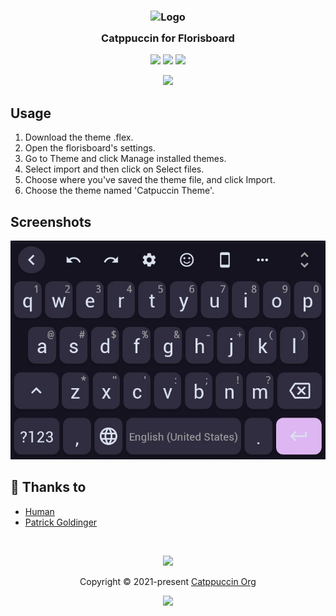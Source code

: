 <h3 align="center">
	<img src="https://raw.githubusercontent.com/catppuccin/catppuccin/dev/assets/logos/exports/1544x1544_circle.png" width="100" alt="Logo"/><br/>
	<img src="https://raw.githubusercontent.com/catppuccin/catppuccin/dev/assets/misc/transparent.png" height="30" width="0px"/>
	Catppuccin for Florisboard
	<img src="https://raw.githubusercontent.com/catppuccin/catppuccin/dev/assets/misc/transparent.png" height="30" width="0px"/>
</h3>

<p align="center">
    <a href="https://github.com/z0xrv/florisboard/stargazers"><img src="https://img.shields.io/github/stars/z0xrv/florisboard?colorA=1e1e28&colorB=c9cbff&style=for-the-badge&logo=starship"></a>
    <a href="https://github.com/z0xrv/florisboard/issues"><img src="https://img.shields.io/github/issues/z0xrv/florisboard?colorA=1e1e28&colorB=f7be95&style=for-the-badge"></a>
    <a href="https://github.com/z0xrv/florisboard/contributors"><img src="https://img.shields.io/github/contributors/z0xrv/florisboard?colorA=1e1e28&colorB=b1e1a6&style=for-the-badge"></a>
</p>

<p align="center">
  <img src="https://raw.githubusercontent.com/catppuccin/catppuccin/dev/assets/misc/sample.png"/>
</p>

## Usage

1. Download the theme .flex. 
2. Open the florisboard's settings.
3. Go to Theme and click Manage installed themes.
4. Select import and then click on Select files.
5. Choose where you've saved the theme file, and click Import.
6. Choose the theme named 'Catpuccin Theme'.

## Screenshots
![Florisboard](assets/ss.jpg)


## 💝 Thanks to

- [Human](https://github.com/catppuccin)
- [Patrick Goldinger](https://github.com/patrickgold)

&nbsp;

<p align="center"><img src="https://raw.githubusercontent.com/catppuccin/catppuccin/dev/assets/footers/gray0_ctp_on_line.svg?sanitize=true" /></p>
<p align="center">Copyright &copy; 2021-present <a href="https://github.com/catppuccin" target="_blank">Catppuccin Org</a>
<p align="center"><a href="https://github.com/catppuccin/catppuccin/blob/main/LICENSE"><img src="https://img.shields.io/static/v1.svg?style=for-the-badge&label=License&message=MIT&logoColor=d9e0ee&colorA=302d41&colorB=c9cbff"/></a></p>
